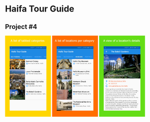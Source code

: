# Haifa Tour Guide
## Project #4
<img src="https://github.com/amaliaman/HaifaTourGuide/blob/master/screenshots/screenshot1.jpg" width="30%" height="30%"> <img src="https://github.com/amaliaman/HaifaTourGuide/blob/master/screenshots/screenshot2.jpg" width="30%" height="30%"> <img src="https://github.com/amaliaman/HaifaTourGuide/blob/master/screenshots/screenshot3.jpg" width="30%" height="30%">
